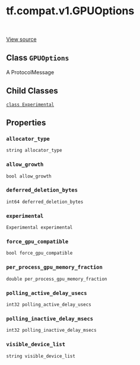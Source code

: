 <div itemscope itemtype="http://developers.google.com/ReferenceObject">
<meta itemprop="name" content="tf.compat.v1.GPUOptions" />
<meta itemprop="path" content="Stable" />
<meta itemprop="property" content="Experimental"/>
<meta itemprop="property" content="allocator_type"/>
<meta itemprop="property" content="allow_growth"/>
<meta itemprop="property" content="deferred_deletion_bytes"/>
<meta itemprop="property" content="experimental"/>
<meta itemprop="property" content="force_gpu_compatible"/>
<meta itemprop="property" content="per_process_gpu_memory_fraction"/>
<meta itemprop="property" content="polling_active_delay_usecs"/>
<meta itemprop="property" content="polling_inactive_delay_msecs"/>
<meta itemprop="property" content="visible_device_list"/>
</div>

# tf.compat.v1.GPUOptions

<!-- Insert buttons -->

<table class="tfo-notebook-buttons tfo-api" align="left">
</table>

<a target="_blank" href="/code/stable/tensorflow/core/protobuf/config.proto">View source</a>



## Class `GPUOptions`

<!-- Start diff -->
A ProtocolMessage



<!-- Placeholder for "Used in" -->


## Child Classes
[`class Experimental`](../../../tf/compat/v1/GPUOptions/Experimental.md)

## Properties

<h3 id="allocator_type"><code>allocator_type</code></h3>

`string allocator_type`


<h3 id="allow_growth"><code>allow_growth</code></h3>

`bool allow_growth`


<h3 id="deferred_deletion_bytes"><code>deferred_deletion_bytes</code></h3>

`int64 deferred_deletion_bytes`


<h3 id="experimental"><code>experimental</code></h3>

`Experimental experimental`


<h3 id="force_gpu_compatible"><code>force_gpu_compatible</code></h3>

`bool force_gpu_compatible`


<h3 id="per_process_gpu_memory_fraction"><code>per_process_gpu_memory_fraction</code></h3>

`double per_process_gpu_memory_fraction`


<h3 id="polling_active_delay_usecs"><code>polling_active_delay_usecs</code></h3>

`int32 polling_active_delay_usecs`


<h3 id="polling_inactive_delay_msecs"><code>polling_inactive_delay_msecs</code></h3>

`int32 polling_inactive_delay_msecs`


<h3 id="visible_device_list"><code>visible_device_list</code></h3>

`string visible_device_list`




